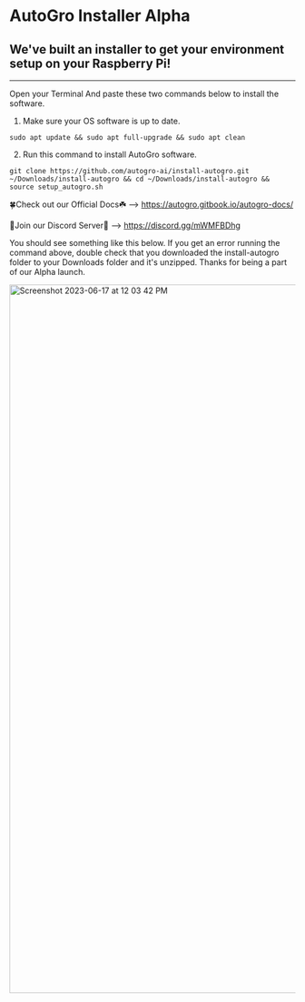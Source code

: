 # AutoGro Installer **Alpha**
## We've built an installer to get your environment setup on your Raspberry Pi!
------------------------------------------------------------------------------------

Open your Terminal And paste these two commands below to install the software.

1. Make sure your OS software is up to date.
   
```sudo apt update && sudo apt full-upgrade && sudo apt clean```

2. Run this command to install AutoGro software.

```git clone https://github.com/autogro-ai/install-autogro.git ~/Downloads/install-autogro && cd ~/Downloads/install-autogro && source setup_autogro.sh```

🍀Check out our Official Docs☘️ --> https://autogro.gitbook.io/autogro-docs/

🔵Join our Discord Server🔵 --> https://discord.gg/mWMFBDhg

You should see something like this below. If you get an error running the command above, double check that you downloaded the install-autogro folder to your Downloads folder and it's unzipped. Thanks for being a part of our Alpha launch.

<img width="1249" alt="Screenshot 2023-06-17 at 12 03 42 PM" src="https://github.com/autogro-ai/install-autogro/assets/131834659/b4e3ea19-7200-4d27-8a82-349b3d57fd43">

